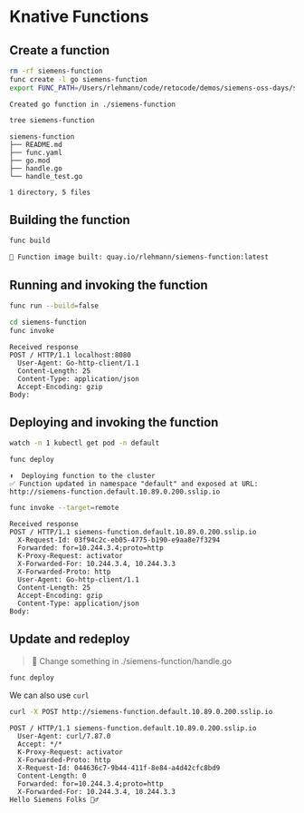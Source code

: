 # Knative Functions

## Create a function

```bash
rm -rf siemens-function
func create -l go siemens-function
export FUNC_PATH=/Users/rlehmann/code/retocode/demos/siemens-oss-days/siemens-function
```

```text
Created go function in ./siemens-function
```

```bash
tree siemens-function
```

```text
siemens-function
├── README.md
├── func.yaml
├── go.mod
├── handle.go
└── handle_test.go

1 directory, 5 files
```

## Building the function
```bash
func build
```
```text
🙌 Function image built: quay.io/rlehmann/siemens-function:latest
```

## Running and invoking the function
```bash
func run --build=false
```

```bash
cd siemens-function
func invoke
```

```text
Received response
POST / HTTP/1.1 localhost:8080
  User-Agent: Go-http-client/1.1
  Content-Length: 25
  Content-Type: application/json
  Accept-Encoding: gzip
Body:
```

## Deploying and invoking the function

```bash
watch -n 1 kubectl get pod -n default
```

```bash
func deploy
```

```text
⬆️  Deploying function to the cluster
✅ Function updated in namespace "default" and exposed at URL: 
http://siemens-function.default.10.89.0.200.sslip.io
```

```bash
func invoke --target=remote
```

```text
Received response
POST / HTTP/1.1 siemens-function.default.10.89.0.200.sslip.io
  X-Request-Id: 03f94c2c-eb05-4775-b190-e9aa8e7f3294
  Forwarded: for=10.244.3.4;proto=http
  K-Proxy-Request: activator
  X-Forwarded-For: 10.244.3.4, 10.244.3.3
  X-Forwarded-Proto: http
  User-Agent: Go-http-client/1.1
  Content-Length: 25
  Accept-Encoding: gzip
  Content-Type: application/json
Body:
```

## Update and redeploy

> 📝 Change something in ./siemens-function/handle.go

```bash
func deploy
```

We can also use `curl`
```bash
curl -X POST http://siemens-function.default.10.89.0.200.sslip.io
```

```text
POST / HTTP/1.1 siemens-function.default.10.89.0.200.sslip.io
  User-Agent: curl/7.87.0
  Accept: */*
  K-Proxy-Request: activator
  X-Forwarded-Proto: http
  X-Request-Id: 044636c7-9b44-411f-8e84-a4d42cfc8bd9
  Content-Length: 0
  Forwarded: for=10.244.3.4;proto=http
  X-Forwarded-For: 10.244.3.4, 10.244.3.3
Hello Siemens Folks 🙋‍♂
```
